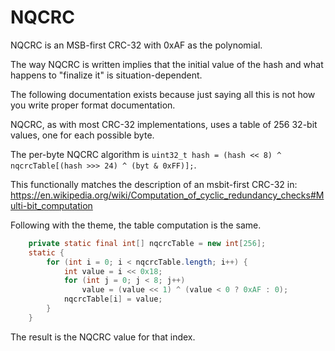 # NQCRC

NQCRC is an MSB-first CRC-32 with 0xAF as the polynomial.

The way NQCRC is written implies that the initial value of the hash and what happens to "finalize it" is situation-dependent.

The following documentation exists because just saying all this is not how you write proper format documentation.

NQCRC, as with most CRC-32 implementations, uses a table of 256 32-bit values, one for each possible byte.

The per-byte NQCRC algorithm is `uint32_t hash = (hash << 8) ^ nqcrcTable[(hash >>> 24) ^ (byt & 0xFF)];`.

This functionally matches the description of an msbit-first CRC-32 in: https://en.wikipedia.org/wiki/Computation_of_cyclic_redundancy_checks#Multi-bit_computation

Following with the theme, the table computation is the same.

```java
	private static final int[] nqcrcTable = new int[256];
	static {
		for (int i = 0; i < nqcrcTable.length; i++) {
			int value = i << 0x18;
			for (int j = 0; j < 8; j++)
				value = (value << 1) ^ (value < 0 ? 0xAF : 0);
			nqcrcTable[i] = value;
		}
	}
```

The result is the NQCRC value for that index.

